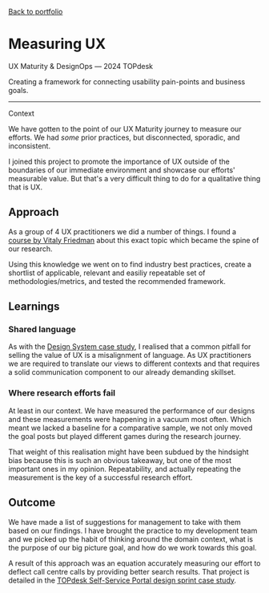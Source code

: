 <a href="/portfolio.html" class="back-link">Back to portfolio</a>

<h1>Measuring UX</h1>

<div class="article-intro">

<bb-tags>

UX Maturity & DesignOps — 2024 TOPdesk

</bb-tags>

<bb-intro>

Creating a framework for connecting usability pain-points and business goals.

</bb-intro>

---

<bb-tags>

Context

</bb-tags>

We have gotten to the point of our UX Maturity journey to measure our efforts. We had *some* prior practices, but disconnected, sporadic, and inconsistent. 

I joined this project to promote the importance of UX outside of the boundaries of our immediate environment and showcase our efforts' measurable value. But that's a very difficult thing to do for a qualitative thing that is UX.

</div>

## Approach

As a group of 4 UX practitioners we did a number of things. I found a [course by Vitaly Friedman](https://measure-ux.com/) about this exact topic which became the spine of our research. 

Using this knowledge we went on to find industry best practices, create a shortlist of applicable, relevant and easiliy repeatable set of methodologies/metrics, and tested the recommended framework.

## Learnings

### Shared language

As with the [Design System case study](../portfolio/ops-design-system.html), I realised that a common pitfall for selling the value of UX is a misalignment of language. As UX practitioners we are required to translate our views to different contexts and that requires a solid communication component to our already demanding skillset. 

### Where research efforts fail

At least in our context. We have measured the performance of our designs and these measurements were happening in a vacuum most often. Which meant we lacked a baseline for a comparative sample, we not only moved the goal posts but played different games during the research journey. 

That weight of this realisation might have been subdued by the hindsight bias because this is such an obvious takeaway, but one of the most important ones in my opinion. Repeatability, and actually repeating the measurement is the key of a successful research effort.

## Outcome

We have made a list of suggestions for management to take with them based on our findings. I have brought the practice to my development team and we picked up the habit of thinking around the domain context, what is the purpose of our big picture goal, and how do we work towards this goal.

A result of this approach was an equation accurately measuring our effort to deflect call centre calls by providing better search results. That project is detailed in the [TOPdesk Self-Service Portal design sprint case study](../portfolio/ux-ssp.html).